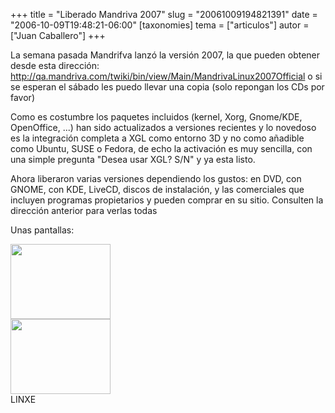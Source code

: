 +++
title = "Liberado Mandriva 2007"
slug = "20061009194821391"
date = "2006-10-09T19:48:21-06:00"
[taxonomies]
tema = ["articulos"]
autor = ["Juan Caballero"]
+++

La semana pasada Mandrifva lanzó la versión 2007, la que pueden obtener
desde esta dirección:
<http://qa.mandriva.com/twiki/bin/view/Main/MandrivaLinux2007Official> o
si se esperan el sábado les puedo llevar una copia (solo repongan los
CDs por favor)

<!-- more -->
Como es costumbre los paquetes incluidos (kernel, Xorg, Gnome/KDE,
OpenOffice, ...) han sido actualizados a versiones recientes y lo
novedoso es la integración completa a XGL como entorno 3D y no como
añadible como Ubuntu, SUSE o Fedora, de echo la activación es muy
sencilla, con una simple pregunta "Desea usar XGL? S/N" y ya esta listo.

Ahora liberaron varias versiones dependiendo los gustos: en DVD, con
GNOME, con KDE, LiveCD, discos de instalación, y las comerciales que
incluyen programas propietarios y pueden comprar en su sitio. Consulten
la dirección anterior para verlas todas

Unas pantallas:

[<img
src="http://www.glib.org.mx/images/articles/20061009194821391_1.png"
width="160" height="120" />](http://www.glib.org.mx/images/articles/20061009194821391_1_original.png "Ver imagen sin proporción")  
[<img
src="http://www.glib.org.mx/images/articles/20061009194821391_2.png"
width="160" height="120" />](http://www.glib.org.mx/images/articles/20061009194821391_2_original.png "Ver imagen sin proporción")  
LINXE

